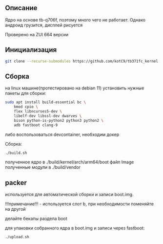 ## Описание

Ядро на основе tb-q706f, поэтому много чего не работает. Однако андроид грузится, дисплей рисуется

Проверено на ZUI 664 версии

## Инициализация

```bash
git clone --recurse-submodules https://github.com/kotC9/tb371fc_kernel.git
```

## Сборка

на linux машине(протестировано на debian 11) установить нужные пакеты для сборки:

```bash
sudo apt install build-essential bc \
    kmod cpio \
    flex libncurses5-dev \
    libelf-dev libssl-dev dwarves \
    bison python-is-python2 python3 python2 \
    adb fastboot clang-9
```

либо воспользоваться devcontainer, необходим докер

Сборка: 

```bash
./build.sh
```

полученное ядро в ./build/kernel/arch/arm64/boot файл Image
полученные модули в ./build/vendor

## packer

используется для автоматической сборки и записи boot.img.

!!!примечание!!! - используется слот b, при необходимости поменяйте на другой

делайте бекапы раздела boot

для упаковки собранного ядра в boot.img и записи через fastboot:

```bash
./upload.sh
```